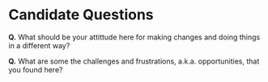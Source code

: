 # Candidate Questions

**Q.** What should be your attittude here for making changes and doing things in a different way?

**Q.** What are some the challenges and frustrations, a.k.a. opportunities, that you found here?

